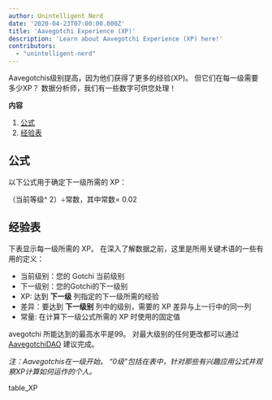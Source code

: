 ```yaml
---
author: Unintelligent Nerd
date: '2020-04-23T07:00:00.000Z'
title: 'Aavegotchi Experience (XP)'
description: 'Learn about Aavegotchi Experience (XP) here!'
contributors:
  - "unintelligent-nerd"
---
```


Aavegotchis级别提高，因为他们获得了更多的经验(XP)。 但它们在每一级需要多少XP？ 数据分析师，我们有一些数字可供您处理！

<div class="contentsBox">

**内容**

<ol>
<li><a href=#formula>公式</a></li>
<li><a href=#experience-table>经验表</a></li>
</ol>

</div>

## 公式
以下公式用于确定下一级所需的 XP：

（当前等级^ 2）÷常数，其中常数= 0.02

## 经验表

下表显示每一级所需的 XP。 在深入了解数据之前，这里是所用关键术语的一些有用的定义：

* 当前级别：您的 Gotchi 当前级别
* 下一级别：您的Gotchi的下一级别
* XP: 达到 **下一级** 列指定的下一级所需的经验
* 差异：要达到 **下一级别** 列中的级别，需要的 XP 差异与上一行中的同一列
* 常量: 在计算下一级公式所需的 XP 时使用的固定值

avegotchi 所能达到的最高水平是99。 对最大级别的任何更改都可以通过 [AavegotchiDAO](/dao) 建议完成。

*注：Aavegotchis在一级开始。 “0级”包括在表中，针对那些有兴趣应用公式并观察XP计算如何运作的个人。*

table_XP

